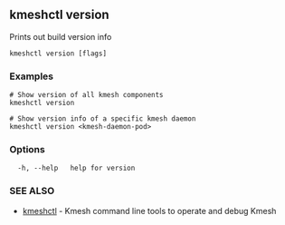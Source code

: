 ## kmeshctl version

Prints out build version info

```
kmeshctl version [flags]
```

### Examples

```
# Show version of all kmesh components
kmeshctl version

# Show version info of a specific kmesh daemon
kmeshctl version <kmesh-daemon-pod>
```

### Options

```
  -h, --help   help for version
```

### SEE ALSO

* [kmeshctl](kmeshctl.md)	 - Kmesh command line tools to operate and debug Kmesh

